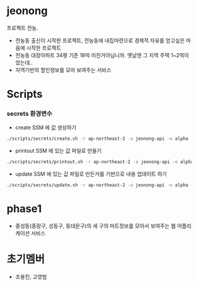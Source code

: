 # jeonong

프로젝트 전농.

- 전농동 출신이 시작한 프로젝트, 전농동에 내집마련으로 경제적 자유를 얻고싶은 마음에 시작한 프로젝트
- 전농동 대장아파트 34평 기준 18억 미친거아닙니까. 옛날엔 그 지역 주택 1~2억이었는데..
- 지역기반의 할인정보를 모아 보여주는 서비스

# Scripts

### secrets 환경변수

- create
  SSM 에 값 생성하기

```bash
./scripts/secrets/create.sh -r ap-northeast-2 -a jeonong-api -e alpha
```

- printout
  SSM 에 있는 값 파일로 만들기

```bash
./scripts/secrets/printout.sh -r ap-northeast-2 -a jeonong-api -e alpha -o ./
```

- update
  SSM 에 있는 값 파일로 만든거를 기반으로 내용 업데이트 하기

```bash
./scripts/secrets/update.sh -r ap-northeast-2 -a jeonong-api -e alpha -i ./
```

# phase1

- 중성동(중랑구, 성동구, 동대문구)의 세 구의 마트정보를 모아서 보여주는 웹 어플리케이션 서비스

# 초기멤버

- 조용진, 고영범
